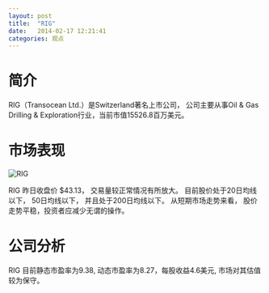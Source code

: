 ```yaml
---
layout: post
title:  "RIG"
date:   2014-02-17 12:21:41
categories: 观点
---
```


# 简介
RIG（Transocean Ltd.）是Switzerland著名上市公司，
公司主要从事Oil & Gas Drilling & Exploration行业，当前市值15526.8百万美元。

# 市场表现

![RIG](http://finviz.com/chart.ashx?t=RIG&ty=c&ta=1&p=d&s=l)

RIG 昨日收盘价 $43.13，
交易量较正常情况有所放大。
目前股价处于20日均线以下，
50日均线以下，
并且处于200日均线以下。
从短期市场走势来看，
股价走势平稳，投资者应减少无谓的操作。

# 公司分析
RIG 目前静态市盈率为9.38, 动态市盈率为8.27，每股收益4.6美元,
市场对其估值较为保守。
